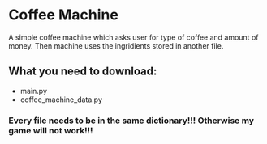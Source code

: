  # Coffee Machine
 A simple coffee machine which asks user for type of coffee and amount of money. Then machine uses the ingridients stored in another file.
 ## What you need to download:
 - main.py
 - coffee_machine_data.py
 ### Every file needs to be in the same dictionary!!! Otherwise my game will not work!!!
